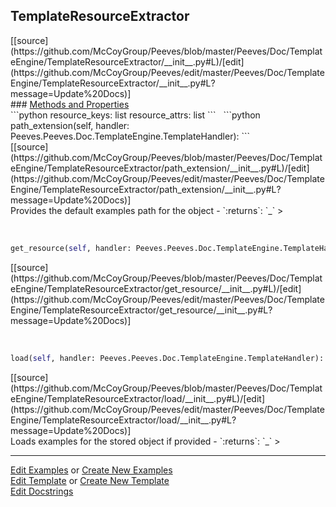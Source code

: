 ## <a id="Peeves.Doc.TemplateEngine.TemplateResourceExtractor">TemplateResourceExtractor</a> 

<div class="docs-source-link" markdown="1">
[[source](https://github.com/McCoyGroup/Peeves/blob/master/Peeves/Doc/TemplateEngine/TemplateResourceExtractor/__init__.py#L)/[edit](https://github.com/McCoyGroup/Peeves/edit/master/Peeves/Doc/TemplateEngine/TemplateResourceExtractor/__init__.py#L?message=Update%20Docs)]
</div>









<div class="collapsible-section">
 <div class="collapsible-section collapsible-section-header" markdown="1">
### <a class="collapse-link" data-toggle="collapse" href="#methods" markdown="1"> Methods and Properties</a> <a class="float-right" data-toggle="collapse" href="#methods"><i class="fa fa-chevron-down"></i></a>
 </div>
 <div class="collapsible-section collapsible-section-body collapse show" id="methods" markdown="1">
 ```python
resource_keys: list
resource_attrs: list
```
<a id="Peeves.Doc.TemplateEngine.TemplateResourceExtractor.path_extension" class="docs-object-method">&nbsp;</a> 
```python
path_extension(self, handler: Peeves.Peeves.Doc.TemplateEngine.TemplateHandler): 
```
<div class="docs-source-link" markdown="1">
[[source](https://github.com/McCoyGroup/Peeves/blob/master/Peeves/Doc/TemplateEngine/TemplateResourceExtractor/path_extension/__init__.py#L)/[edit](https://github.com/McCoyGroup/Peeves/edit/master/Peeves/Doc/TemplateEngine/TemplateResourceExtractor/path_extension/__init__.py#L?message=Update%20Docs)]
</div>
Provides the default examples path for the object
  - `:returns`: `_`
    >


<a id="Peeves.Doc.TemplateEngine.TemplateResourceExtractor.get_resource" class="docs-object-method">&nbsp;</a> 
```python
get_resource(self, handler: Peeves.Peeves.Doc.TemplateEngine.TemplateHandler, keys=None, attrs=None): 
```
<div class="docs-source-link" markdown="1">
[[source](https://github.com/McCoyGroup/Peeves/blob/master/Peeves/Doc/TemplateEngine/TemplateResourceExtractor/get_resource/__init__.py#L)/[edit](https://github.com/McCoyGroup/Peeves/edit/master/Peeves/Doc/TemplateEngine/TemplateResourceExtractor/get_resource/__init__.py#L?message=Update%20Docs)]
</div>


<a id="Peeves.Doc.TemplateEngine.TemplateResourceExtractor.load" class="docs-object-method">&nbsp;</a> 
```python
load(self, handler: Peeves.Peeves.Doc.TemplateEngine.TemplateHandler): 
```
<div class="docs-source-link" markdown="1">
[[source](https://github.com/McCoyGroup/Peeves/blob/master/Peeves/Doc/TemplateEngine/TemplateResourceExtractor/load/__init__.py#L)/[edit](https://github.com/McCoyGroup/Peeves/edit/master/Peeves/Doc/TemplateEngine/TemplateResourceExtractor/load/__init__.py#L?message=Update%20Docs)]
</div>
Loads examples for the stored object if provided
  - `:returns`: `_`
    >
 </div>
</div>











---

[Edit Examples](https://github.com/McCoyGroup/Peeves/edit/gh-pages/ci/examples/Peeves/Doc/TemplateEngine/TemplateResourceExtractor.md) or 
[Create New Examples](https://github.com/McCoyGroup/Peeves/new/gh-pages/?filename=ci/examples/Peeves/Doc/TemplateEngine/TemplateResourceExtractor.md) <br/>
[Edit Template](https://github.com/McCoyGroup/Peeves/edit/gh-pages/ci/docs/Peeves/Doc/TemplateEngine/TemplateResourceExtractor.md) or 
[Create New Template](https://github.com/McCoyGroup/Peeves/new/gh-pages/?filename=ci/docs/templates/Peeves/Doc/TemplateEngine/TemplateResourceExtractor.md) <br/>
[Edit Docstrings](https://github.com/McCoyGroup/Peeves/edit/master/Peeves/Doc/TemplateEngine/TemplateResourceExtractor/__init__.py#L?message=Update%20Docs)